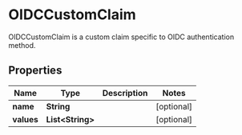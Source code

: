 

# OIDCCustomClaim

OIDCCustomClaim is a custom claim specific to OIDC authentication method.

## Properties

Name | Type | Description | Notes
------------ | ------------- | ------------- | -------------
**name** | **String** |  |  [optional]
**values** | **List&lt;String&gt;** |  |  [optional]



